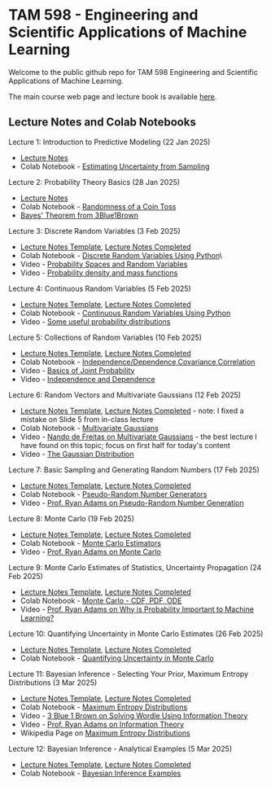 # TAM 598 - Engineering and Scientific Applications of Machine Learning 

Welcome to the public github repo for TAM 598 Engineering and Scientific Applications of Machine Learning. 

The main course web page and lecture book is available [here](https://elifleaf.github.io/intro-scientific-ml/index.html).

## Lecture Notes and Colab Notebooks 

Lecture 1: Introduction to Predictive Modeling (22 Jan 2025)
+ [Lecture Notes](TAM598-Lecture1-22Jan.pdf)
+ Colab Notebook - [Estimating Uncertainty from Sampling](https://colab.research.google.com/drive/1gBJRecqxxtmd2hVnS9bM7sVEKwwzuCnF)

Lecture 2: Probability Theory Basics (28 Jan 2025)
+ [Lecture Notes](TAM598-Lecture2-28Jan.pdf)
+ Colab Notebook - [Randomness of a Coin Toss](https://colab.research.google.com/drive/1wCrwqNFejwWU3GBJ2dpfyGjj3RTsIwrt)
+ [Bayes' Theorem from 3Blue1Brown](https://www.youtube.com/watch?v=HZGCoVF3YvM)
  
Lecture 3: Discrete Random Variables (3 Feb 2025)
+ [Lecture Notes Template](TAM598-Lecture3-Template-3Feb.pdf), [Lecture Notes Completed](TAM598-Lecture3-3Feb.pdf)
+ Colab Notebook - [Discrete Random Variables Using Python](https://colab.research.google.com/drive/1oeR4GhnhVjOrFQa_Wy5qd5NbvO0mzU6s)\
+ Video - [Probability Spaces and Random Variables](https://www.youtube.com/watch?v=DqGUwoz4d4M)
+ Video - [Probability density and mass functions](https://www.youtube.com/watch?v=hDjcxi9p0ak)

Lecture 4: Continuous Random Variables (5 Feb 2025)
+ [Lecture Notes Template](TAM598-Lecture4-Template-Feb5.pdf), [Lecture Notes Completed](TAM598-Lecture4-Feb5.pdf)
+ Colab Notebook - [Continuous Random Variables Using Python](https://colab.research.google.com/drive/1sWAE-tm6uQsr3KSjl3UuTwPjK269YVjf)
+ Video - [Some useful probability distributions](https://www.youtube.com/watch?v=8OaNOCblGZY)

Lecture 5: Collections of Random Variables (10 Feb 2025)
+ [Lecture Notes Template](TAM598-Lecture5-Template-10Feb.pdf), [Lecture Notes Completed](TAM598-Lecture5-10Feb.pdf)
+ Colab Notebook - [Independence/Dependence,Covariance,Correlation](https://colab.research.google.com/drive/1wcHEf5DyQH4FEw_kNTTiTx1NGrgCs4gO)
+ Video - [Basics of Joint Probability](https://www.youtube.com/watch?v=CQS4xxz-2s4)
+ Video - [Independence and Dependence](https://www.youtube.com/watch?v=mjkc5gqSO8Q)

Lecture 6: Random Vectors and Multivariate Gaussians (12 Feb 2025) 
+ [Lecture Notes Template](TAM598-Lecture6-Template-12Feb.pdf), [Lecture Notes Completed](TAM598-Lecture6-12Feb.pdf) - note: I fixed a mistake on Slide 5 from in-class lecture
+ Colab Notebook - [Multivariate Gaussians](https://colab.research.google.com/drive/1Spef_HLFZPwKID7VFEvvww0xhScV5xRS?usp=sharing) 
+ Video - [Nando de Freitas on Multivariate Gaussians](https://www.youtube.com/watch?v=4vGiHC35j9s) - the best lecture I have found on this topic; focus on first half for today's content 
+ Video - [The Gaussian Distribution](https://www.youtube.com/watch?v=wc7oZB15rYQ)

Lecture 7: Basic Sampling and Generating Random Numbers (17 Feb 2025)
+ [Lecture Notes Template](TAM598-Lecture7-Template-17Feb.pdf), [Lecture Notes Completed](TAM598-Lecture7-17Feb.pdf) 
+ Colab Notebook - [Pseudo-Random Number Generators](https://colab.research.google.com/drive/1UV7PgcWGX6GqS0M9rQvYmhPbVOFLHAVJ?usp=sharing)
+ Video - [Prof. Ryan Adams on Pseudo-Random Number Generation](https://www.youtube.com/watch?v=4mdWoAKtUBE)

Lecture 8: Monte Carlo (19 Feb 2025)
+ [Lecture Notes Template](TAM598-Lecture8-Template-19Feb.pdf), [Lecture Notes Completed](TAM598-Lecture8-19Feb.pdf) 
+ Colab Notebook - [Monte Carlo Estimators](https://colab.research.google.com/drive/1AKOH3zjzL_O0DmnsTYQPijs5UE8dmYOJ?usp=sharing)
+ Video - [Prof. Ryan Adams on Monte Carlo](https://www.youtube.com/watch?v=JeMvBCxJrDg)

Lecture 9: Monte Carlo Estimates of Statistics, Uncertainty Propagation (24 Feb 2025)
+ [Lecture Notes Template](TAM598-Lecture9-Template-24Feb.pdf), [Lecture Notes Completed](TAM598-Lecture9-24Feb.pdf)  
+ Colab Notebook - [Monte Carlo - CDF, PDF, ODE](https://colab.research.google.com/drive/1ynkWTx_U3LJpA4nzmLTVaK50VA6cuPT2?usp=sharing)
+ Video - [Prof. Ryan Adams on Why is Probability Important to Machine Learning?](https://www.youtube.com/watch?v=oeyZNemZe04)

Lecture 10: Quantifying Uncertainty in Monte Carlo Estimates (26 Feb 2025)
+ [Lecture Notes Template](TAM598-Lecture10-Template-26Feb.pdf), [Lecture Notes Completed](TAM598-Lecture10-26Feb.pdf)
+ Colab Notebook - [Quantifying Uncertainty in Monte Carlo](https://colab.research.google.com/drive/1YN6-tpTH4jHuXu8f7V2Cl_wCmuoUa3Ks?usp=sharing)

Lecture 11: Bayesian Inference - Selecting Your Prior, Maximum Entropy Distributions (3 Mar 2025)
+ [Lecture Notes Template](TAM598-Lecture11-Template-3Mar.pdf), [Lecture Notes Completed](TAM598-Lecture11-3Mar.pdf) 
+ Colab Notebook - [Maximum Entropy Distributions](https://colab.research.google.com/drive/1HH4YNUNAcc12vw5Ulyoecf8n9t9Z9orX?usp=sharing)
+ Video - [3 Blue 1 Brown on Solving Wordle Using Information Theory](https://www.youtube.com/watch?v=v68zYyaEmEA)
+ Video - [Prof. Ryan Adams on Information Theory](https://www.youtube.com/watch?v=bkLHszLlH34)
+ Wikipedia Page on [Maximum Entropy Distributions](https://en.wikipedia.org/wiki/Maximum_entropy_probability_distribution)

Lecture 12: Bayesian Inference - Analytical Examples (5 Mar 2025)
+ [Lecture Notes Template](TAM598-Lecture12-Template-5Mar.pdf), [Lecture Notes Completed](TAM598-Lecture12-5Mar.pdf)
+ Colab Notebook - [Bayesian Inference Examples](https://colab.research.google.com/drive/1NjLAGcv220tAG2mFD5Fr-ZKagPDqjYNP?usp=sharing)

  



  

  



  


